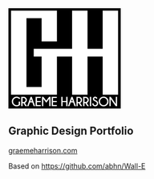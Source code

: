 <img src="https://github.com/GraemeHarrison/Portfolio/blob/gh-pages/assets/img/logo.png?raw=true">

## Graphic Design Portfolio
[graemeharrison.com](https://www.graemeharrison.com)

Based on https://github.com/abhn/Wall-E
